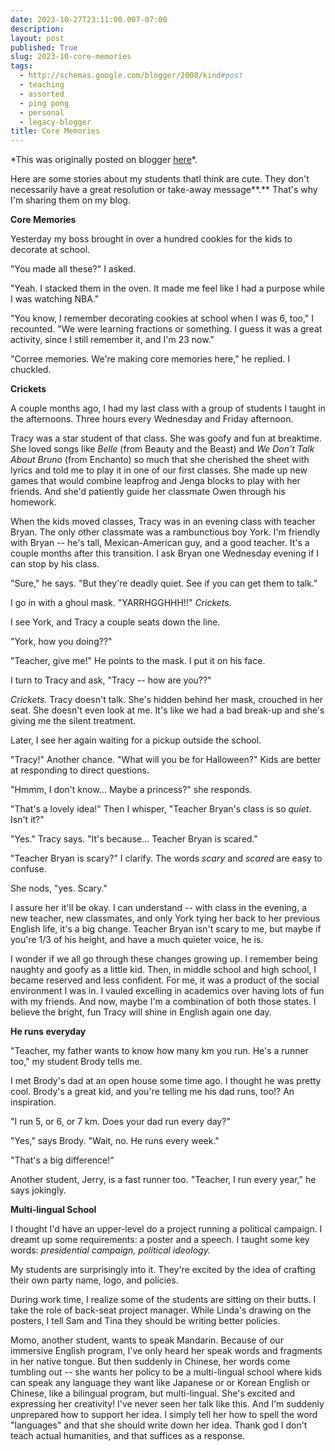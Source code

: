 ```yaml
---
date: 2023-10-27T23:11:00.007-07:00
description: 
layout: post
published: True
slug: 2023-10-core-memories
tags:
  - http://schemas.google.com/blogger/2008/kind#post
  - teaching
  - assorted
  - ping pong
  - personal
  - legacy-blogger
title: Core Memories
---
```


\*This was originally posted on blogger [here](https://www.rohanprasad.org/2023/10/core-memories.html)\*.

Here are some stories about my students thatI think are cute. They don't necessarily have a great resolution or take-away message**.** That's why I'm sharing them on my blog.

**Core Memories**

Yesterday my boss brought in over a hundred cookies for the kids to decorate at school.

"You made all these?" I asked.

"Yeah. I stacked them in the oven. It made me feel like I had a purpose while I was watching NBA."

"You know, I remember decorating cookies at school when I was 6, too," I recounted. "We were learning fractions or something. I guess it was a great activity, since I still remember it, and I'm 23 now."

"Corree memories. We're making core memories here," he replied. I chuckled.

**Crickets**

A couple months ago, I had my last class with a group of students I taught in the afternoons. Three hours every Wednesday and Friday afternoon.  


Tracy was a star student of that class. She was goofy and fun at breaktime. She loved songs like *Belle* (from Beauty and the Beast) and *We Don't Talk About Bruno* (from Enchanto) so much that she cherished the sheet with lyrics and told me to play it in one of our first classes. She made up new games that would combine leapfrog and Jenga blocks to play with her friends. And she'd patiently guide her classmate Owen through his homework.  


When the kids moved classes, Tracy was in an evening class with teacher Bryan. The only other classmate was a rambunctious boy York. I'm friendly with Bryan -- he's tall, Mexican-American guy, and a good teacher. It's a couple months after this transition. I ask Bryan one Wednesday evening if I can stop by his class.

"Sure," he says. "But they're deadly quiet. See if you can get them to talk."

I go in with a ghoul mask. "YARRHGGHHH!!" *Crickets.*

I see York, and Tracy a couple seats down the line.  


"York, how you doing??"

"Teacher, give me!" He points to the mask. I put it on his face.

I turn to Tracy and ask, "Tracy -- how are you??"

*Crickets.* Tracy doesn't talk. She's hidden behind her mask, crouched in her seat. She doesn't even look at me. It's like we had a bad break-up and she's giving me the silent treatment.

Later, I see her again waiting for a pickup outside the school.

"Tracy!" Another chance. "What will you be for Halloween?" Kids are better at responding to direct questions.

"Hmmm, I don't know... Maybe a princess?" she responds.  


"That's a lovely idea!" Then I whisper, "Teacher Bryan's class is so *quiet*. Isn't it?"

"Yes." Tracy says. "It's because... Teacher Bryan is scared."

"Teacher Bryan is scary?" I clarify. The words *scary* and *scared* are easy to confuse.

She nods, "yes. Scary."  


I assure her it'll be okay. I can understand -- with class in the evening, a new teacher, new classmates, and only York tying her back to her previous English life, it's a big change. Teacher Bryan isn't scary to me, but maybe if you're 1/3 of his height, and have a much quieter voice, he is.  


I wonder if we all go through these changes growing up. I remember being naughty and goofy as a little kid. Then, in middle school and high school, I became reserved and less confident. For me, it was a product of the social environment I was in. I vauled excelling in academics over having lots of fun with my friends. And now, maybe I'm a combination of both those states. I believe the bright, fun Tracy will shine in English again one day.  


**He runs everyday**

"Teacher, my father wants to know how many km you run. He's a runner too," my student Brody tells me.  


I met Brody's dad at an open house some time ago. I thought he was pretty cool. Brody's a great kid, and you're telling me his dad runs, too!? An inspiration.

"I run 5, or 6, or 7 km. Does your dad run every day?"

"Yes," says Brody. "Wait, no. He runs every week."

"That's a big difference!"

Another student, Jerry, is a fast runner too. "Teacher, I run every year," he says jokingly.

**Multi-lingual School**

I thought I'd have an upper-level do a project running a political campaign. I dreamt up some requirements: a poster and a speech. I taught some key words: *presidential campaign, political ideology.*  


My students are surprisingly into it. They're excited by the idea of crafting their own party name, logo, and policies.   


During work time, I realize some of the students are sitting on their butts. I take the role of back-seat project manager. While Linda's drawing on the posters, I tell Sam and Tina they should be writing better policies.

Momo, another student, wants to speak Mandarin. Because of our immersive English program, I've only heard her speak words and fragments in her native tongue. But then suddenly in Chinese, her words come tumbling out -- she wants her policy to be a multi-lingual school where kids can speak any language they want like Japanese or or Korean English or Chinese, like a bilingual program, but multi-lingual. She's excited and expressing her creativity! I've never seen her talk like this. And I'm suddenly unprepared how to support her idea. I simply tell her how to spell the word "languages" and that she should write down her idea. Thank god I don't teach actual humanities, and that suffices as a response.

